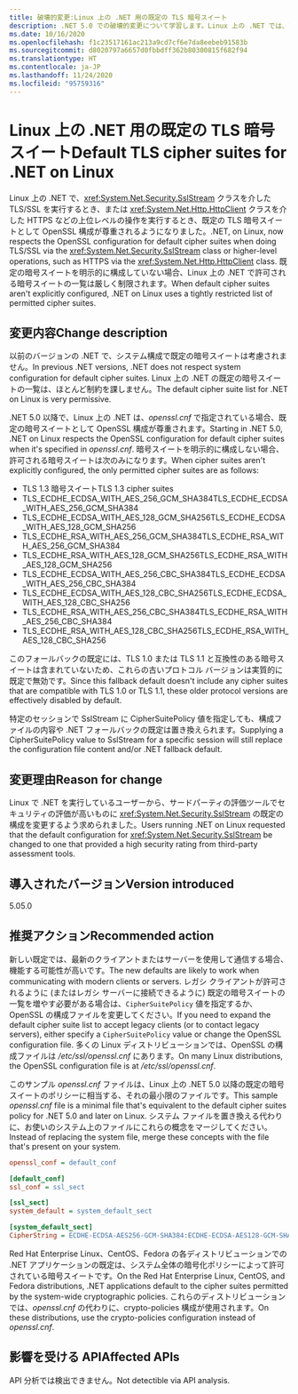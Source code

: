 ```yaml
---
title: 破壊的変更:Linux 上の .NET 用の既定の TLS 暗号スイート
description: .NET 5.0 での破壊的変更について学習します。Linux 上の .NET では、TLS/SSL の実行時に既定の暗号スイートとして OpenSSL 構成が尊重されるようになりました。
ms.date: 10/16/2020
ms.openlocfilehash: f1c23517161ac213a9cd7cf6e7da8eebeb91583b
ms.sourcegitcommit: d8020797a6657d0fbbdff362b80300815f682f94
ms.translationtype: HT
ms.contentlocale: ja-JP
ms.lasthandoff: 11/24/2020
ms.locfileid: "95759316"
---
```

# <a name="default-tls-cipher-suites-for-net-on-linux"></a><span data-ttu-id="b0b01-103">Linux 上の .NET 用の既定の TLS 暗号スイート</span><span class="sxs-lookup"><span data-stu-id="b0b01-103">Default TLS cipher suites for .NET on Linux</span></span>

<span data-ttu-id="b0b01-104">Linux 上の .NET で、<xref:System.Net.Security.SslStream> クラスを介した TLS/SSL を実行するとき、または <xref:System.Net.Http.HttpClient> クラスを介した HTTPS などの上位レベルの操作を実行するとき、既定の TLS 暗号スイートとして OpenSSL 構成が尊重されるようになりました。</span><span class="sxs-lookup"><span data-stu-id="b0b01-104">.NET, on Linux, now respects the OpenSSL configuration for default cipher suites when doing TLS/SSL via the <xref:System.Net.Security.SslStream> class or higher-level operations, such as HTTPS via the <xref:System.Net.Http.HttpClient> class.</span></span> <span data-ttu-id="b0b01-105">既定の暗号スイートを明示的に構成していない場合、Linux 上の .NET で許可される暗号スイートの一覧は厳しく制限されます。</span><span class="sxs-lookup"><span data-stu-id="b0b01-105">When default cipher suites aren't explicitly configured, .NET on Linux uses a tightly restricted list of permitted cipher suites.</span></span>

## <a name="change-description"></a><span data-ttu-id="b0b01-106">変更内容</span><span class="sxs-lookup"><span data-stu-id="b0b01-106">Change description</span></span>

<span data-ttu-id="b0b01-107">以前のバージョンの .NET で、システム構成で既定の暗号スイートは考慮されません。</span><span class="sxs-lookup"><span data-stu-id="b0b01-107">In previous .NET versions, .NET does not respect system configuration for default cipher suites.</span></span> <span data-ttu-id="b0b01-108">Linux 上の .NET の既定の暗号スイートの一覧は、ほとんど制約を課しません。</span><span class="sxs-lookup"><span data-stu-id="b0b01-108">The default cipher suite list for .NET on Linux is very permissive.</span></span>

<span data-ttu-id="b0b01-109">.NET 5.0 以降で、Linux 上の .NET は、*openssl.cnf* で指定されている場合、既定の暗号スイートとして OpenSSL 構成が尊重されます。</span><span class="sxs-lookup"><span data-stu-id="b0b01-109">Starting in .NET 5.0, .NET on Linux respects the OpenSSL configuration for default cipher suites when it's specified in *openssl.cnf*.</span></span> <span data-ttu-id="b0b01-110">暗号スイートを明示的に構成しない場合、許可される暗号スイートは次のみになります。</span><span class="sxs-lookup"><span data-stu-id="b0b01-110">When cipher suites aren't explicitly configured, the only permitted cipher suites are as follows:</span></span>

- <span data-ttu-id="b0b01-111">TLS 1.3 暗号スイート</span><span class="sxs-lookup"><span data-stu-id="b0b01-111">TLS 1.3 cipher suites</span></span>
- <span data-ttu-id="b0b01-112">TLS_ECDHE_ECDSA_WITH_AES_256_GCM_SHA384</span><span class="sxs-lookup"><span data-stu-id="b0b01-112">TLS_ECDHE_ECDSA_WITH_AES_256_GCM_SHA384</span></span>
- <span data-ttu-id="b0b01-113">TLS_ECDHE_ECDSA_WITH_AES_128_GCM_SHA256</span><span class="sxs-lookup"><span data-stu-id="b0b01-113">TLS_ECDHE_ECDSA_WITH_AES_128_GCM_SHA256</span></span>
- <span data-ttu-id="b0b01-114">TLS_ECDHE_RSA_WITH_AES_256_GCM_SHA384</span><span class="sxs-lookup"><span data-stu-id="b0b01-114">TLS_ECDHE_RSA_WITH_AES_256_GCM_SHA384</span></span>
- <span data-ttu-id="b0b01-115">TLS_ECDHE_RSA_WITH_AES_128_GCM_SHA256</span><span class="sxs-lookup"><span data-stu-id="b0b01-115">TLS_ECDHE_RSA_WITH_AES_128_GCM_SHA256</span></span>
- <span data-ttu-id="b0b01-116">TLS_ECDHE_ECDSA_WITH_AES_256_CBC_SHA384</span><span class="sxs-lookup"><span data-stu-id="b0b01-116">TLS_ECDHE_ECDSA_WITH_AES_256_CBC_SHA384</span></span>
- <span data-ttu-id="b0b01-117">TLS_ECDHE_ECDSA_WITH_AES_128_CBC_SHA256</span><span class="sxs-lookup"><span data-stu-id="b0b01-117">TLS_ECDHE_ECDSA_WITH_AES_128_CBC_SHA256</span></span>
- <span data-ttu-id="b0b01-118">TLS_ECDHE_RSA_WITH_AES_256_CBC_SHA384</span><span class="sxs-lookup"><span data-stu-id="b0b01-118">TLS_ECDHE_RSA_WITH_AES_256_CBC_SHA384</span></span>
- <span data-ttu-id="b0b01-119">TLS_ECDHE_RSA_WITH_AES_128_CBC_SHA256</span><span class="sxs-lookup"><span data-stu-id="b0b01-119">TLS_ECDHE_RSA_WITH_AES_128_CBC_SHA256</span></span>

<span data-ttu-id="b0b01-120">このフォールバックの既定には、TLS 1.0 または TLS 1.1 と互換性のある暗号スイートは含まれていないため、これらの古いプロトコル バージョンは実質的に既定で無効です。</span><span class="sxs-lookup"><span data-stu-id="b0b01-120">Since this fallback default doesn't include any cipher suites that are compatible with TLS 1.0 or TLS 1.1, these older protocol versions are effectively disabled by default.</span></span>

<span data-ttu-id="b0b01-121">特定のセッションで SslStream に CipherSuitePolicy 値を指定しても、構成ファイルの内容や .NET フォールバックの既定は置き換えられます。</span><span class="sxs-lookup"><span data-stu-id="b0b01-121">Supplying a CipherSuitePolicy value to SslStream for a specific session will still replace the configuration file content and/or .NET fallback default.</span></span>

## <a name="reason-for-change"></a><span data-ttu-id="b0b01-122">変更理由</span><span class="sxs-lookup"><span data-stu-id="b0b01-122">Reason for change</span></span>

<span data-ttu-id="b0b01-123">Linux で .NET を実行しているユーザーから、サードパーティの評価ツールでセキュリティの評価が高いものに <xref:System.Net.Security.SslStream> の既定の構成を変更するよう求められました。</span><span class="sxs-lookup"><span data-stu-id="b0b01-123">Users running .NET on Linux requested that the default configuration for <xref:System.Net.Security.SslStream> be changed to one that provided a high security rating from third-party assessment tools.</span></span>

## <a name="version-introduced"></a><span data-ttu-id="b0b01-124">導入されたバージョン</span><span class="sxs-lookup"><span data-stu-id="b0b01-124">Version introduced</span></span>

<span data-ttu-id="b0b01-125">5.0</span><span class="sxs-lookup"><span data-stu-id="b0b01-125">5.0</span></span>

## <a name="recommended-action"></a><span data-ttu-id="b0b01-126">推奨アクション</span><span class="sxs-lookup"><span data-stu-id="b0b01-126">Recommended action</span></span>

<span data-ttu-id="b0b01-127">新しい既定では、最新のクライアントまたはサーバーを使用して通信する場合、機能する可能性が高いです。</span><span class="sxs-lookup"><span data-stu-id="b0b01-127">The new defaults are likely to work when communicating with modern clients or servers.</span></span> <span data-ttu-id="b0b01-128">レガシ クライアントが許可されるように (またはレガシ サーバーに接続できるように) 既定の暗号スイートの一覧を増やす必要がある場合は、`CipherSuitePolicy` 値を指定するか、OpenSSL の構成ファイルを変更してください。</span><span class="sxs-lookup"><span data-stu-id="b0b01-128">If you need to expand the default cipher suite list to accept legacy clients (or to contact legacy servers), either specify a `CipherSuitePolicy` value or change the OpenSSL configuration file.</span></span> <span data-ttu-id="b0b01-129">多くの Linux ディストリビューションでは、OpenSSL の構成ファイルは */etc/ssl/openssl.cnf* にあります。</span><span class="sxs-lookup"><span data-stu-id="b0b01-129">On many Linux distributions, the OpenSSL configuration file is at */etc/ssl/openssl.cnf*.</span></span>

<span data-ttu-id="b0b01-130">このサンプル *openssl.cnf* ファイルは、Linux 上の .NET 5.0 以降の既定の暗号スイートのポリシーに相当する、それの最小限のファイルです。</span><span class="sxs-lookup"><span data-stu-id="b0b01-130">This sample *openssl.cnf* file is a minimal file that's equivalent to the default cipher suites policy for .NET 5.0 and later on Linux.</span></span> <span data-ttu-id="b0b01-131">システム ファイルを置き換える代わりに、お使いのシステム上のファイルにこれらの概念をマージしてください。</span><span class="sxs-lookup"><span data-stu-id="b0b01-131">Instead of replacing the system file, merge these concepts with the file that's present on your system.</span></span>

```ini
openssl_conf = default_conf

[default_conf]
ssl_conf = ssl_sect

[ssl_sect]
system_default = system_default_sect

[system_default_sect]
CipherString = ECDHE-ECDSA-AES256-GCM-SHA384:ECDHE-ECDSA-AES128-GCM-SHA256:ECDHE-RSA-AES256-GCM-SHA384:ECDHE-RSA-AES128-GCM-SHA256:ECDHE-ECDSA-AES256-SHA384:ECDHE-ECDSA-AES128-SHA256:ECDHE-RSA-AES256-SHA384:ECDHE-RSA-AES128-SHA256
```

<span data-ttu-id="b0b01-132">Red Hat Enterprise Linux、CentOS、Fedora の各ディストリビューションでの .NET アプリケーションの既定は、システム全体の暗号化ポリシーによって許可されている暗号スイートです。</span><span class="sxs-lookup"><span data-stu-id="b0b01-132">On the Red Hat Enterprise Linux, CentOS, and Fedora distributions, .NET applications default to the cipher suites permitted by the system-wide cryptographic policies.</span></span> <span data-ttu-id="b0b01-133">これらのディストリビューションでは、*openssl.cnf* の代わりに、crypto-policies 構成が使用されます。</span><span class="sxs-lookup"><span data-stu-id="b0b01-133">On these distributions, use the crypto-policies configuration instead of *openssl.cnf*.</span></span>

## <a name="affected-apis"></a><span data-ttu-id="b0b01-134">影響を受ける API</span><span class="sxs-lookup"><span data-stu-id="b0b01-134">Affected APIs</span></span>

<span data-ttu-id="b0b01-135">API 分析では検出できません。</span><span class="sxs-lookup"><span data-stu-id="b0b01-135">Not detectible via API analysis.</span></span>

<!--

### Affected APIs

- Not detectible via API analysis.

### Category

- Cryptography
- Security

-->
